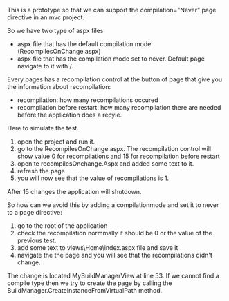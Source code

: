 This is a prototype so that we can support the compilation="Never" page directive in an mvc project.

So we have two type of aspx files
- aspx file that has the default compilation mode (RecompilesOnChange.aspx)
- aspx file that has the compilation mode set to never. Default page navigate to it with /.

Every pages has a recompilation control at the button of page that give you the information about recompilation:
- recompilation: how many recompilations occured
- recompilation before restart: how many recompilation there are needed before the application does a recyle.

Here to simulate the test.
1) open the project and run it. 
2) go to the RecompilesOnChange.aspx. The recompilation control will show value 0 for recompilations and 15 for recompilation before restart
3) open te recompilesOnchange.Aspx and added some text to it.
4) refresh the page
5) you will now see that the value of recompilations is 1.

After 15 changes the application will shutdown.

So how can we avoid this by adding a compilationmode and set it to never to a page directive:
1) go to the root of the application
2) check the recompilation normmally it should be 0  or the value of the previous test.
3) add some text to views\Home\index.aspx file and save it
4) navigate the the page and you will see that the recompilations didn't change.


The change is located MyBuildManagerView at line 53. If we cannot find a compile type then we try 
to create the page by calling the BuildManager.CreateInstanceFromVirtualPath method.


